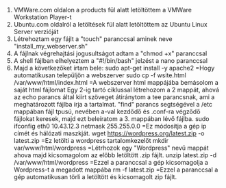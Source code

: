 1. VMWare.com oldalon a products fül alatt letöltöttem a VMWare Workstation Player-t
2. Ubuntu.com oldalról a letöltések fül alatt letöltöttem az Ubuntu Linux Server verzióját
4. Létrehoztam egy fájlt a "touch" paranccsal aminek neve "install_my_webserver.sh"
5. A fájlnak végrehajtási jogusultságot adtam a "chmod +x" paranccsal
6. A shell fájlban elhelyeztem a "#!/bin/bash" jelzést a nano paranccsal
7. Majd a következőket írtam bele:
	sudo apt-get install -y apache2 =Hogy automatikusan települjön a webszerver
	sudo cp -f wsite.html /var/www/html/index.html =A webszerver html mappájába bemásolom a saját html fájlomat
Egy 2-ig tartó ciklussal létrehozom a 2 mappát, ahová az echo parancs által kiírt szöveget átiránytom a tee parancsnak, ami a meghatározott fájlba írja a tartalmat.
"find" parancs segtségével a /etc mappában fájl tpusú, nevében a-val kezdődő és .conf-ra végződő fájlokat keresek, majd ezt beleíratom a 3. mappában lévő fájlba.
	sudo ifconfig eth0 10.43.12.3 netmask 255.255.0.0 =Ez módosítja a gép ip címét és hálózati maszkját.
	wget https://wordpress.org/latest.zip -o latest.zip =Ez letölti a wordpress tartalomkezelőt
	mkdir var/www/html/wordpress =Létrhozok egy "Wordpress" nevű mappát ahova majd kicsomagolom az elöbb letöltött .zip fájlt. 
	unzip latest.zip -d /var/www/html/wordpress =Ezzel a paranccsal a gép kicsomagolja a Wordpress-t a megadott mappába
	rm -f latest.zip =Ezzel a paranccsal a gép automatikusan törli a letöltött és kicsomagolt zip fájlt.
